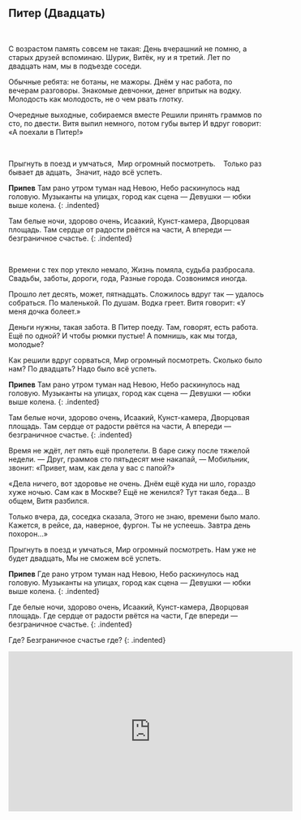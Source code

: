 ﻿---
layout: lyrics
---

## Питер (Двадцать)

<span class="Dm"></span>&nbsp;&nbsp;&nbsp;&nbsp;<span class="Dm_C"></span>&nbsp;&nbsp;&nbsp;&nbsp;<span class="Bm11"></span>&nbsp;&nbsp;&nbsp;&nbsp;<span class="B-flat-maj7"></span>&nbsp;&nbsp;&nbsp;&nbsp;

С в<span class="Dm"></span>озрастом память совс<span class="Dm_C"></span>ем не такая:
День вчер<span class="Bm11"></span>ашний не помню, а старых друз<span class="B-flat-maj7"></span>ей вспоминаю.
Ш<span class="Dm"></span>урик, Витёк, ну и <span class="Dm_С"></span>я третий.
Лет по дв<span class="Bm11"></span>адцать нам, мы в подъ<span class="B-flat-maj7"></span>езде соседи.

Обычные ребята: не ботаны, не мажоры.
Днём у нас работа, по вечерам разговоры.
Знакомые девчонки, денег впритык на водку.
Молодость как молодость, не о чем рвать глотку.

Очередные выходные, собираемся вместе
Решили принять граммов по сто, по двести.
Витя выпил немного, потом губы вытер
И вдруг говорит: «А поехали в Питер!»

<span class="Gm"></span>&nbsp;

Прыгнуть в поезд и умч<span class="C"></span>аться,<span class="F"></span>&nbsp;
Мир огромный посмотр<span class="B-flat"></span>еть.&nbsp;&nbsp;<span class="Gm"></span>&nbsp;
Только раз бывает дв<span class="C"></span>&nbsp;адцать,<span class="F"></span>&nbsp;
Значит, надо всё усп<span class="A"></span>еть.

**Припев**
Т<span class="Dm7"></span>ам рано утром тум<span class="G"></span>ан над Невою,
Н<span class="C"></span>ебо раскинулось н<span class="Am"></span>ад головую.
Музык<span class="F"></span>анты на улицах, г<span class="G"></span>ород как сцена —
Д<span class="C"></span>евушки — юбки в<span class="Am"></span>ыше колена.
{: .indented}

Там б<span class="F"></span>елые ночи, зд<span class="G"></span>орово очень,
Ис<span class="C"></span>аакий, Кунст-камера, Дворц<span class="Am"></span>овая площадь.
Там с<span class="F"></span>ердце от радости рв<span class="G"></span>ётся на части,
<span class="C"></span>А впереди — безгран<span class="Am"></span>ичное счастье.
{: .indented}

<span class="Dm"></span>&nbsp;&nbsp;&nbsp;&nbsp;<span class="Dm_C"></span>&nbsp;&nbsp;&nbsp;&nbsp;<span class="Bm11"></span>&nbsp;&nbsp;&nbsp;&nbsp;<span class="B-flat-maj7"></span>&nbsp;&nbsp;&nbsp;&nbsp;

Времени с тех пор утекло немало,
Жизнь помяла, судьба разбросала.
Свадьбы, заботы, дороги, года,
Разные города. Созвонимся иногда.

Прошло лет десять, может, пятнадцать.
Сложилось вдруг так — удалось собраться.
По маленькой. По душам. Водка греет.
Витя говорит: «У меня дочка болеет.»

Деньги нужны, такая забота.
В Питер поеду. Там, говорят, есть работа.
Ещё по одной? И чтобы рюмки пустые!
А помнишь, как мы тогда, молодые?

Как решили вдруг сорваться,
Мир огромный посмотреть.
Сколько было нам? По двадцать?
Надо было всё успеть.

**Припев**
Там рано утром туман над Невою,
Небо раскинулось над головую.
Музыканты на улицах, город как сцена —
Девушки — юбки выше колена.
{: .indented}

Там белые ночи, здорово очень,
Исаакий, Кунст-камера, Дворцовая площадь.
Там сердце от радости рвётся на части,
А впереди — безграничное счастье.
{: .indented}

Время не ждёт, лет пять ещё пролетели.
В баре сижу после тяжелой недели.
— Друг, граммов сто пятьдесят мне накапай, — 
Мобильник, звонит: «Привет, мам, как дела у вас с папой?»

«Дела ничего, вот здоровье не очень.
Днём ещё куда ни шло, гораздо хуже ночью.
Сам как в Москве? Ещё не женился?
Тут такая беда… В общем, Витя разбился.

Только вчера, да, соседка сказала,
Этого не знаю, времени было мало.
Кажется, в рейсе, да, наверное, фургон.
Ты не успеешь. Завтра день похорон…»

Прыгнуть в поезд и умчаться,
Мир огромный посмотреть.
Нам уже не будет двадцать,
Мы не сможем всё успеть.

**Припев**
Где рано утром туман над Невою,
Небо раскинулось над головую.
Музыканты на улицах, город как сцена —
Девушки — юбки выше колена.
{: .indented}

Где белые ночи, здорово очень,
Исаакий, Кунст-камера, Дворцовая площадь.
Где сердце от радости рвётся на части,
Где впереди — безграничное счастье.
{: .indented}

Где? Безграничное счастье где?
{: .indented}

<div class="video-wrapper">
  <iframe width="560" height="315" src="https://www.youtube.com/embed/EdNpbZwO11c" frameborder="0" allow="accelerometer; autoplay; encrypted-media; gyroscope; picture-in-picture" allowfullscreen></iframe>
</div>